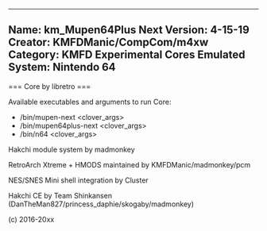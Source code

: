 -----------------------
Name: km_Mupen64Plus Next
Version: 4-15-19
Creator: KMFDManic/CompCom/m4xw
Category: KMFD Experimental Cores
Emulated System: Nintendo 64
-----------------------
=== Core by libretro ===

Available executables and arguments to run Core:
- /bin/mupen-next <rom> <clover_args>
- /bin/mupen64plus-next <rom> <clover_args>
- /bin/n64 <rom> <clover_args>

Hakchi module system by madmonkey

RetroArch Xtreme + HMODS maintained by KMFDManic/madmonkey/pcm

NES/SNES Mini shell integration by Cluster

Hakchi CE by Team Shinkansen (DanTheMan827/princess_daphie/skogaby/madmonkey)

(c) 2016-20xx
